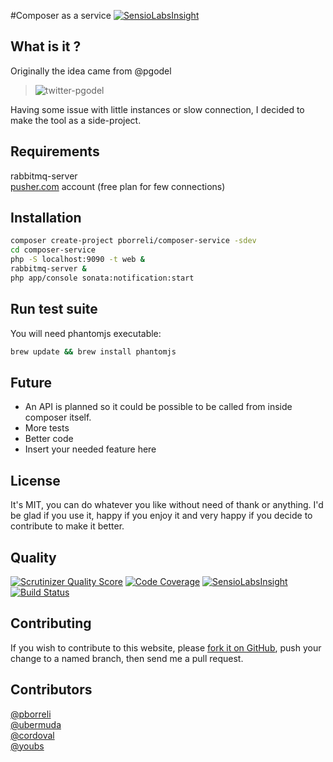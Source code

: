 #Composer as a service [![SensioLabsInsight](https://insight.sensiolabs.com/projects/20408423-f871-4d67-a87c-8967bedd6ef7/small.png)](https://insight.sensiolabs.com/projects/20408423-f871-4d67-a87c-8967bedd6ef7)

## What is it ?

Originally the idea came from @pgodel

>![twitter-pgodel](https://f.cloud.github.com/assets/77759/1818659/a6217488-7018-11e3-8891-4e21f75954a0.png)

Having some issue with little instances or slow connection, I decided to make the tool as a side-project.

## Requirements

rabbitmq-server  
[pusher.com](https://app.pusher.com) account (free plan for few connections)  

## Installation

```bash
composer create-project pborreli/composer-service -sdev
cd composer-service
php -S localhost:9090 -t web &
rabbitmq-server &
php app/console sonata:notification:start
```

## Run test suite

You will need phantomjs executable:

```bash
brew update && brew install phantomjs
```

## Future

 - An API is planned so it could be possible to be called from inside composer itself.
 - More tests
 - Better code
 - Insert your needed feature here

## License

It's MIT, you can do whatever you like without need of thank or anything.
I'd be glad if you use it, happy if you enjoy it and very happy if you decide to contribute to make it better.

## Quality

[![Scrutinizer Quality Score](https://scrutinizer-ci.com/g/pborreli/composer-service/badges/quality-score.png?s=e24aa692dbefefcc7c9ed77bc1e9c64968a12571)](https://scrutinizer-ci.com/g/pborreli/composer-service/)
[![Code Coverage](https://scrutinizer-ci.com/g/pborreli/composer-service/badges/coverage.png?s=0b0899966b79caa9e06c881b9bc6e9c7ac8dafe7)](https://scrutinizer-ci.com/g/pborreli/composer-service/)
[![SensioLabsInsight](https://insight.sensiolabs.com/projects/20408423-f871-4d67-a87c-8967bedd6ef7/mini.png)](https://insight.sensiolabs.com/projects/20408423-f871-4d67-a87c-8967bedd6ef7)
[![Build Status](https://travis-ci.org/pborreli/composer-service.png?branch=master)](https://travis-ci.org/pborreli/composer-service)

## Contributing

If you wish to contribute to this website, please [fork it on GitHub](https://github.com/pborreli/composer-service/fork), push your
change to a named branch, then send me a pull request.

## Contributors

[@pborreli](https://github.com/pborreli)  
[@ubermuda](https://github.com/ubermuda)  
[@cordoval](https://github.com/cordoval)  
[@youbs](https://github.com/youbs) 

